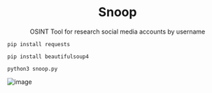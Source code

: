 <h1 align="center">Snoop</h1>
<p align="center">OSINT Tool for research social media accounts by username</p>

```Install Requests
pip install requests
```
```Install BeautifulSoup
pip install beautifulsoup4
```
```Execute Snoop
python3 snoop.py
```

![image](https://github.com/user-attachments/assets/245867a1-656a-4886-9703-4ab4094d1c45)


